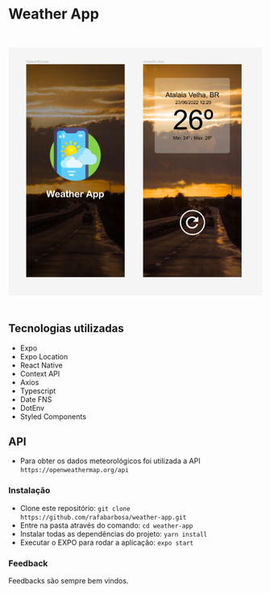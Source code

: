 # Weather App

<div style="margin: 50px 0px">
    <center>
    <img src="screenshot.png" alt="Aparência do aplicativo" />
    </center>
</div>

## Tecnologias utilizadas

- Expo
- Expo Location
- React Native
- Context API
- Axios
- Typescript
- Date FNS
- DotEnv
- Styled Components

## API

- Para obter os dados meteorológicos foi utilizada a API `https://openweathermap.org/api`

### Instalação

- Clone este repositório: `git clone https://github.com/rafabarbosa/weather-app.git`
- Entre na pasta através do comando: `cd weather-app`
- Instalar todas as dependências do projeto: `yarn install`
- Executar o EXPO para rodar a aplicação: `expo start`

### Feedback

Feedbacks são sempre bem vindos.
